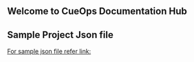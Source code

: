 ## Welcome to CueOps Documentation Hub

## Sample Project Json file

[For sample json file refer link:](./Project-sample.json)

